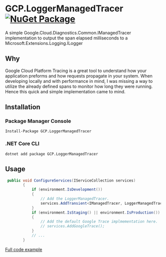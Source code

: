 # GCP.LoggerManagedTracer [![NuGet Package](https://img.shields.io/nuget/v/GCP.LoggerManagedTracer?style=for-the-badge)](https://www.nuget.org/packages/GCP.LoggerManagedTracer)

A simple Google.Cloud.Diagnostics.Common.IManagedTracer implementation to output the span elapsed milliseconds to a Microsoft.Extensions.Logging.ILogger

## Why
Google Cloud Platform Tracing is a great tool to understand how your application preforms and how requests propagate in your system. When developing locally and with performance in mind, I was missing a way to utilize the already defined spans to monitor how long they were running. Hence this quick and simple implementation came to mind.

## Installation

### Package Manager Console
```
Install-Package GCP.LoggerManagedTracer
```

### .NET Core CLI
```
dotnet add package GCP.LoggerManagedTracer
```


## Usage
```csharp
 public void ConfigureServices(IServiceCollection services)
        {
            if (environment.IsDevelopment())
            {
                // Add the LoggerManagedTracer.
                services.AddTransient<IManagedTracer, LoggerManagedTracer>();
            }
            if (environment.IsStaging() || environment.IsProduction())
            {
                // Add the default Google Trace implmementation here.
                // services.AddGoogleTrace();
            }
            // ...
        }
```
[Full code example](https://github.com/stigrune/GCP.LoggerManagedTracer/blob/main/LoggerManagedTracer.Demo/Startup.cs)
